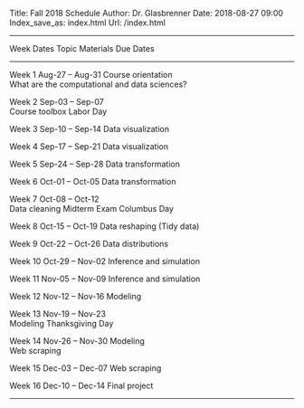 Title: Fall 2018 Schedule
Author: Dr. Glasbrenner
Date: 2018-08-27 09:00
Index_save_as: index.html
Url: /index.html

------------------------------------------------------------------------------------------------------------------------------------------------------------------------------
Week             Dates                Topic                                               Materials                     Due Dates
---------------- -------------------- --------------------------------------------------- ----------------------------- ------------------------------------------------
Week 1           Aug-27 – Aug-31      Course orientation<br>
                                      What are the computational and data sciences?

Week 2           Sep-03 – Sep-07<br>  Course toolbox
                 Labor Day

Week 3           Sep-10 – Sep-14      Data visualization

Week 4           Sep-17 – Sep-21      Data visualization

Week 5           Sep-24 – Sep-28      Data transformation

Week 6           Oct-01 – Oct-05      Data transformation

Week 7           Oct-08 – Oct-12<br>  Data cleaning                                                                     Midterm Exam
                 Columbus Day

Week 8           Oct-15 – Oct-19      Data reshaping (Tidy data)

Week 9           Oct-22 – Oct-26      Data distributions

Week 10          Oct-29 – Nov-02      Inference and simulation

Week 11          Nov-05 – Nov-09      Inference and simulation

Week 12          Nov-12 – Nov-16      Modeling

Week 13          Nov-19 – Nov-23<br>  Modeling
                 Thanksgiving Day

Week 14          Nov-26 – Nov-30      Modeling<br>
                                      Web scraping

Week 15          Dec-03 – Dec-07      Web scraping

Week 16          Dec-10 – Dec-14                                                                                        Final project

----------------------------------------------------------------------------------------------------------------------------------------------------------------------------
